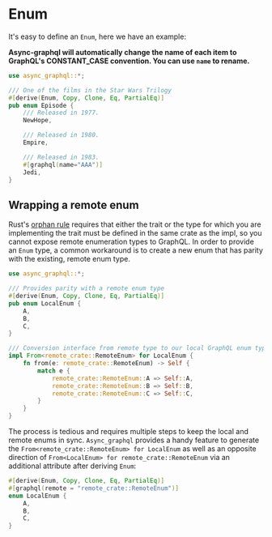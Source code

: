 # Enum

It's easy to define an `Enum`, here we have an example:

**Async-graphql will automatically change the name of each item to GraphQL's CONSTANT_CASE convention. You can use `name` to rename.**

```rust
use async_graphql::*;

/// One of the films in the Star Wars Trilogy
#[derive(Enum, Copy, Clone, Eq, PartialEq)]
pub enum Episode {
    /// Released in 1977.
    NewHope,

    /// Released in 1980.
    Empire,

    /// Released in 1983.
    #[graphql(name="AAA")]
    Jedi,
}
```

## Wrapping a remote enum

Rust's [orphan rule](https://doc.rust-lang.org/book/traits.html#rules-for-implementing-traits) requires that either the 
trait or the type for which you are implementing the trait must be defined in the same crate as the impl, so you cannot 
expose remote enumeration types to GraphQL. In order to provide an `Enum` type, a common workaround is to create a new 
enum that has parity with the existing, remote enum type.

```rust
use async_graphql::*;

/// Provides parity with a remote enum type
#[derive(Enum, Copy, Clone, Eq, PartialEq)]
pub enum LocalEnum {
    A,
    B,
    C,
}

/// Conversion interface from remote type to our local GraphQL enum type
impl From<remote_crate::RemoteEnum> for LocalEnum {
    fn from(e: remote_crate::RemoteEnum) -> Self {
        match e {
            remote_crate::RemoteEnum::A => Self::A,
            remote_crate::RemoteEnum::B => Self::B,
            remote_crate::RemoteEnum::C => Self::C,
        }
    }
}
```

The process is tedious and requires multiple steps to keep the local and remote enums in sync. `Async_graphql` provides a handy feature to generate the `From<remote_crate::RemoteEnum> for LocalEnum` as well as an opposite direction of `From<LocalEnum> for remote_crate::RemoteEnum` via an additional attribute after deriving `Enum`:

```rust
#[derive(Enum, Copy, Clone, Eq, PartialEq)]
#[graphql(remote = "remote_crate::RemoteEnum")]
enum LocalEnum {
    A,
    B,
    C,
}
```
